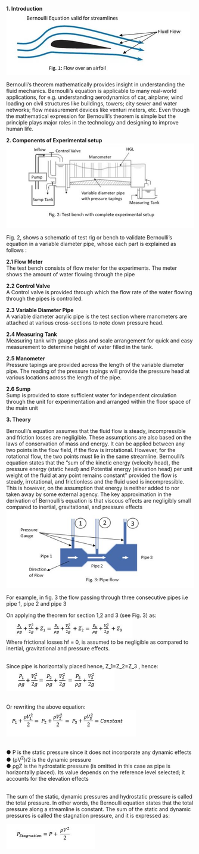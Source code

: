  <b>1. Introduction</b> <br>
<img src="images\11.jpg"><br>
<!-- Fig. 1: Flow over an airfoil<br> -->
Bernoulli’s theorem mathematically provides insight in understanding the fluid mechanics. Bernoulli’s equation is applicable to many real-world applications, for e.g. understanding aerodynamics of car, airplane; wind loading on civil structures like buildings, towers; city sewer and water networks; flow measurement devices like venturi meters, etc. Even though the mathematical expression for Bernoulli’s theorem is simple but the principle plays major roles in the technology and designing to improve human life. <br>

 <b>2. Components of Experimental setup</b><br>
<img src="images\13.jpg"><br>
<!-- Fig. 3: Test bench with complete experimental setup<br> -->
Fig. 2, shows a schematic of test rig or bench to validate Bernoulli’s equation in a variable diameter pipe, whose each  part is explained as follows :<br>

<b> 2.1 Flow Meter</b><br>
The test bench consists of flow meter for the experiments. The meter shows the amount of water flowing through the pipe<br>

<b> 2.2	 Control Valve</b><br>
A Control valve is provided through which the flow rate of the water flowing through the pipes is controlled. <br>

<b> 2.3 Variable Diameter Pipe</b><br>
A variable diameter acrylic pipe is the test section where manometers are attached at various cross-sections to note down pressure head.<br>

<b>2.4 Measuring Tank</b><br>
Measuring tank with gauge glass and scale arrangement for quick and easy measurement to determine height of water filled in the tank.<br>

<b> 2.5 Manometer </b><br>
Pressure tapings are provided across the length of the variable diameter pipe. The reading of the pressure tapings will provide the pressure head at various locations across the length of the pipe.<br>

<b> 2.6 Sump </b><br>
Sump is provided to store sufficient water for independent circulation through the unit for experimentation and arranged within the floor space of the main unit<br>

<b>3. Theory</b><br>

Bernoulli’s equation assumes that the fluid flow is steady, incompressible and friction losses are negligible. These assumptions are also based on the laws of conservation of mass and energy. It can be applied between any two points in the flow field, if the flow is irrotational. However, for the rotational flow, the two points must lie in the same streamline. Bernoulli’s equation states that the “sum of the kinetic energy (velocity head), the pressure energy (static head) and Potential energy (elevation head) per unit weight of the fluid at any point remains constant” provided the flow is steady, irrotational, and frictionless and the fluid used is incompressible. This is however, on the assumption that energy is neither added to nor taken away by some external agency. The key approximation in the derivation of Bernoulli’s equation is that viscous effects are negligibly small compared to inertial, gravitational, and pressure effects </br>
<img src= "images\14.jpg"></br>
<!-- Fig. 4: Pipe flow <br> -->
For example, in fig. 3 the flow passing through three consecutive pipes i.e pipe 1, pipe 2 and pipe 3<br>

On applying the theorem for section 1,2 and 3 (see Fig. 3) as:<br>
<img src= "images\15.jpg"></br>
Where frictional losses hf = 0, is assumed to be negligible as compared to inertial, gravitational and pressure effects.<br><br>

Since pipe is horizontally placed hence,  Z_1=Z_2=Z_3  , hence:<br>
<img src= "images\16.jpg"></br><br>

Or rewriting the above equation:<br>
<img src= "images\17.jpg"></br><br>

● 	P is the static pressure since it does not incorporate any dynamic effects<br>
● 	(ρV<sup>2</sup>)/2  is the dynamic pressure<br>
● 	ρgZ is the hydrostatic pressure (is omitted in this case as pipe is horizontally placed). Its value depends on the reference level selected; it accounts for the elevation effects<br><br>

The sum of the static, dynamic pressures and hydrostatic pressure is called the total pressure. In other words, the Bernoulli equation states that the total pressure along a streamline is constant. The sum of the static and dynamic pressures is called the stagnation pressure, and it is expressed as:<br>

<img src= "images\18.jpg"></br><br>


<!-- We can write the theorem for stations 1,2 and 3 (see Fig. 4) as:<br>
P<sub>1</sub>/ρg+(V<sub>1</sub><sup>2</sup>)/2g+Z<sub>1</sub>= P<sub>2</sub>/ρg+(V<sub>2</sub><sup>2</sup>)/2g+Z<sub>2</sub>=P<sub>3</sub>/ρg+(V<sub>3</sub><sup>2</sup>)/2g +Z<sub>3</sub> <br>
Where frictional losses h<sub>f</sub> = 0, is assumed to be negligible as compared to inertial, gravitational and pressure effects.<br>
Since pipe is horizontally placed hence,  Z<sub>1</sub>=Z<sub>2</sub>=Z<sub>3</sub>,hence:<br>
P<sub>1</sub>/ρg+(V<sub>1</sub><sup>2</sup>)/2g= P<sub>2</sub>/ρg+(V<sub>2</sub><sup>2</sup>)/2g=P<sub>3</sub>/ρg+(V<sub>3</sub><sup>2</sup>)/2g<br>   
Or rewriting the above equation:<br>
P<sub>1</sub>+(ρV<sub>1</sub><sup>2</sup>)/2= P<sub>2</sub>+(ρV<sub>2</sub><sup>2</sup>)/2 = P<sub>3</sub>+(ρV<sub>3</sub><sup>2</sup>)/2=Constant<br>
P is the static pressure since it does not incorporate any dynamic effects<br>
(ρV<sup>2</sup>)/2  is the dynamic pressure<br>
ρgZ is the hydrostatic pressure (is omitted in this case as pipe is horizontally placed). Its value depends on the reference level selected; it accounts for the elevation effects<br>
The sum of the static, dynamic pressures and hydrostatic pressure is called the total pressure. In other words, the Bernoulli equation states that the total pressure along a streamline is constant. The sum of the static and dynamic pressures is called the stagnation pressure, and it is expressed as:<br>

